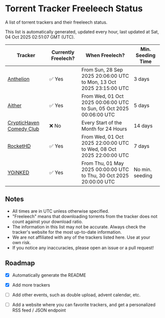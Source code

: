 
# Torrent Tracker Freeleech Status

A list of torrent trackers and their freeleech status.

This list is automatically generated, updated every hour, last updated at Sat, 04 Oct 2025 02:51:07 GMT (UTC).

| Tracker | Currently Freelech? | When Freelech? | Min. Seeding Time |
|---------|---------------------|----------------|-------------------|
| [Anthelion](https://anthelion.me) | ✅ Yes | From Sun, 28 Sep 2025 20:06:00 UTC to Mon, 13 Oct 2025 23:15:00 UTC | 3 days |
| [Aither](https://aither.cc) | ✅ Yes | From Wed, 01 Oct 2025 00:06:00 UTC to Sun, 05 Oct 2025 00:06:00 UTC | 5 days |
| [CrypticHaven Comedy Club](https://cryptichaven.org) | ❌ No | Every Start of the Month for 24 Hours | 14 days |
| [RocketHD](https://rocket-hd.cc) | ✅ Yes | From Wed, 01 Oct 2025 22:00:00 UTC to Wed, 08 Oct 2025 22:00:00 UTC | 7 days |
| [YOiNKED](https://yoinked.org) | ✅ Yes | From Thu, 01 May 2025 00:00:00 UTC to Thu, 30 Oct 2025 20:00:00 UTC | No min. seeding |

## Notes

- All times are in UTC unless otherwise specified.
- "Freeleech" means that downloading torrents from the tracker does not count against your download ratio.
- The information in this list may not be accurate. Always check the tracker's website for the most up-to-date information.
- We are not affiliated with any of the trackers listed here. Use at your own risk.
- If you notice any inaccuracies, please open an issue or a pull request!

## Roadmap

- [x] Automatically generate the README
- [x] Add more trackers
- [ ] Add other events, such as double upload, advent calendar, etc.
- [ ] Add a website where you can favorite trackers, and get a personalized RSS feed / JSON endpoint

